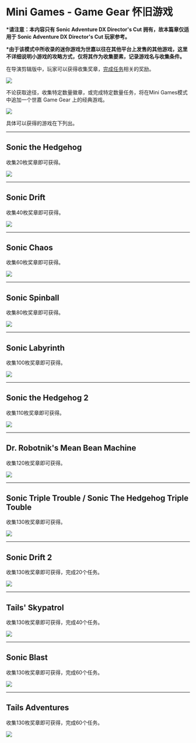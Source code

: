 # Mini Games - Game Gear 怀旧游戏

**\*请注意：本内容只有 Sonic Adventure DX Director's Cut 拥有，故本篇章仅适用于 Sonic Adventure DX Director's Cut 玩家参考。**

**\*由于该模式中所收录的迷你游戏为世嘉以往在其他平台上发售的其他游戏，这里不详细说明小游戏的攻略方式，仅将其作为收集要素，记录游戏名与收集条件。**

在导演剪辑版中，玩家可以获得收集奖章，[完成任务](/mission-60ge-ren-wu-gong-lve.md)相关的奖励。

![](/assets/mini_game_menu.png)

不论获取途径，收集特定数量徽章，或完成特定数量任务，将在Mini Games模式中追加一个世嘉 Game Gear 上的经典游戏。

![](/assets/mini_game_control.png)

具体可以获得的游戏在下列出。

---

## Sonic the Hedgehog

收集20枚奖章即可获得。

![](/assets/mini_game_sonic_the_hedgehog.png)

---

## Sonic Drift

收集40枚奖章即可获得。

![](/assets/mini_game_sonic_drift.png)

---

## Sonic Chaos

收集60枚奖章即可获得。

![](/assets/mini_game_sonic_chaos.png)

---

## Sonic Spinball

收集80枚奖章即可获得。

![](/assets/mini_game_sonic_spinball.png)

---

## Sonic Labyrinth

收集100枚奖章即可获得。

![](/assets/mini_game_sonic_labyrinth.png)

---

## Sonic the Hedgehog 2

收集110枚奖章即可获得。

![](/assets/mini_game_sonic_the_hedgehog_2.png)

---

## Dr. Robotnik's Mean Bean Machine

收集120枚奖章即可获得。

![](/assets/mini_game_dr_robotniks_mean_bean_machine.png)

---

## Sonic Triple Trouble / Sonic The Hedgehog Triple Touble

收集130枚奖章即可获得。

![](/assets/mini_game_sonic_triple_trouble.png)

---

## Sonic Drift 2

收集130枚奖章即可获得，完成20个任务。

![](/assets/mini_game_sonic_drift_2.png)

---

## Tails' Skypatrol

收集130枚奖章即可获得，完成40个任务。

![](/assets/mini_game_tails_skypatrol.png)

---

## Sonic Blast

收集130枚奖章即可获得，完成60个任务。

![](/assets/mini_game_sonic_blast.png)

---

## Tails Adventures

收集130枚奖章即可获得，完成60个任务。

![](/assets/mini_game_tails_adventures.png)

